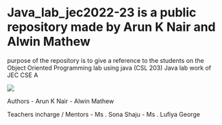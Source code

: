 # Java_lab_jec2022-23 is a public repository made by Arun K Nair and Alwin Mathew 
purpose of the repository is to give a reference to the students on the Object Oriented Programming lab using java (CSL 203)
Java lab work of JEC CSE A 


[![](https://img.shields.io/badge/Programs%20by-Arun%20K%20Nair-green)](mailto:arunknair.cse21@jecc.ac.in)


Authors - Arun K Nair 
       - Alwin Mathew
       
       
       
       
Teachers incharge / Mentors - Ms . Sona Shaju
                            - Ms . Lufiya George


